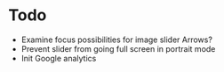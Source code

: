 # Todo

- Examine focus possibilities for image slider Arrows?
- Prevent slider from going full screen in portrait mode
- Init Google analytics
